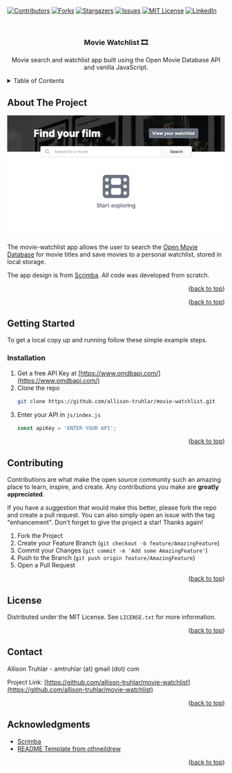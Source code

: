 <!-- Improved compatibility of back to top link: See: https://github.com/othneildrew/Best-README-Template/pull/73 -->
<a name="readme-top"></a>
<!--
*** Thanks for checking out the Best-README-Template. If you have a suggestion
*** that would make this better, please fork the repo and create a pull request
*** or simply open an issue with the tag "enhancement".
*** Don't forget to give the project a star!
*** Thanks again! Now go create something AMAZING! :D
-->



<!-- PROJECT SHIELDS -->
<!--
*** I'm using markdown "reference style" links for readability.
*** Reference links are enclosed in brackets [ ] instead of parentheses ( ).
*** See the bottom of this document for the declaration of the reference variables
*** for contributors-url, forks-url, etc. This is an optional, concise syntax you may use.
*** https://www.markdownguide.org/basic-syntax/#reference-style-links
-->
[![Contributors][contributors-shield]][contributors-url]
[![Forks][forks-shield]][forks-url]
[![Stargazers][stars-shield]][stars-url]
[![Issues][issues-shield]][issues-url]
[![MIT License][license-shield]][license-url]
[![LinkedIn][linkedin-shield]][linkedin-url]



<!-- PROJECT LOGO -->
<br />
<div align="center">
  <!-- <a href="https://github.com/allison-truhlar/movie-watchlist">
    <img src="images/logo.png" alt="Logo" width="80" height="80">
  </a> -->

<h3 align="center">Movie Watchlist 🎞️</h3>

  <p align="center">
    Movie search and watchlist app built using the Open Movie Database API and vanilla JavaScript.
    <br />
    <!-- <a href="https://github.com/allison-truhlar/movie-watchlist"><strong>Explore the docs »</strong></a>
    <br />
    <br /> -->
    <!-- <a href="https://github.com/allison-truhlar/movie-watchlist">View Demo</a>
    ·
    <a href="https://github.com/allison-truhlar/movie-watchlist/issues">Report Bug</a>
    ·
    <a href="https://github.com/allison-truhlar/movie-watchlist/issues">Request Feature</a> -->
  </p>
</div>



<!-- TABLE OF CONTENTS -->
<details>
  <summary>Table of Contents</summary>
  <ol>
    <li>
      <a href="#about-the-project">About The Project</a>
      <!-- <ul>
        <li><a href="#built-with">Built With</a></li>
      </ul> -->
    </li>
    <li>
      <a href="#getting-started">Getting Started</a>
      <ul>
        <!-- <li><a href="#prerequisites">Prerequisites</a></li> -->
        <li><a href="#installation">Installation</a></li>
      </ul>
    </li>
    <!-- <li><a href="#usage">Usage</a></li>
    <li><a href="#roadmap">Roadmap</a></li> -->
    <li><a href="#contributing">Contributing</a></li>
    <li><a href="#license">License</a></li>
    <li><a href="#contact">Contact</a></li>
    <li><a href="#acknowledgments">Acknowledgments</a></li>
  </ol>
</details>



<!-- ABOUT THE PROJECT -->
## About The Project

[![Product Name Screen Shot][product-screenshot]](https://glittery-strudel-296972.netlify.app/)

The movie-watchlist app allows the user to search the [Open Movie Database](https://www.omdbapi.com/) for movie titles and save movies to a personal watchlist, stored in local storage.

The app design is from [Scrimba](https://scrimba.com). All code was developed from scratch.

<!-- Here's a blank template to get started: To avoid retyping too much info. Do a search and replace with your text editor for the following: `allison-truhlar`, `movie-watchlist`, `twitter_handle`, `allison-truhlar-a3771714b`, `email_client`, `email`, `movie-watchlist`, `Quiz app using Open Trivia DB API.` -->

<p align="right">(<a href="#readme-top">back to top</a>)</p>



<!-- ### Built With -->

<!-- * [![Next][Next.js]][Next-url] -->
<!-- * [![React][React.js]][React-url] -->
<!-- * [![Vue][Vue.js]][Vue-url]
* [![Angular][Angular.io]][Angular-url]
* [![Svelte][Svelte.dev]][Svelte-url]
* [![Laravel][Laravel.com]][Laravel-url]
* [![Bootstrap][Bootstrap.com]][Bootstrap-url]
* [![JQuery][JQuery.com]][JQuery-url] -->

<p align="right">(<a href="#readme-top">back to top</a>)</p>



<!-- GETTING STARTED -->
## Getting Started

<!-- This is an example of how you may give instructions on setting up your project locally. -->
To get a local copy up and running follow these simple example steps.

<!-- ### Prerequisites -->

<!-- This is an example of how to list things you need to use the software and how to install them. -->
<!-- * npm
  ```sh
  npm install npm@latest -g
  ``` -->

### Installation

1. Get a free API Key at [https://www.omdbapi.com/](https://www.omdbapi.com/)
2. Clone the repo
   ```sh
   git clone https://github.com/allison-truhlar/movie-watchlist.git
   ```
3. Enter your API in `js/index.js`
   ```js
   const apiKey = 'ENTER YOUR API';
   ```

<p align="right">(<a href="#readme-top">back to top</a>)</p>



<!-- USAGE EXAMPLES -->
<!-- ## Usage

Use this space to show useful examples of how a project can be used. Additional screenshots, code examples and demos work well in this space. You may also link to more resources.

_For more examples, please refer to the [Documentation](https://example.com)_

<p align="right">(<a href="#readme-top">back to top</a>)</p> -->



<!-- ROADMAP -->
<!-- ## Roadmap

- [ ] Feature 1
- [ ] Feature 2
- [ ] Feature 3
    - [ ] Nested Feature

See the [open issues](https://github.com/allison-truhlar/movie-watchlist/issues) for a full list of proposed features (and known issues).

<p align="right">(<a href="#readme-top">back to top</a>)</p> -->



<!-- CONTRIBUTING -->
## Contributing

Contributions are what make the open source community such an amazing place to learn, inspire, and create. Any contributions you make are **greatly appreciated**.

If you have a suggestion that would make this better, please fork the repo and create a pull request. You can also simply open an issue with the tag "enhancement".
Don't forget to give the project a star! Thanks again!

1. Fork the Project
2. Create your Feature Branch (`git checkout -b feature/AmazingFeature`)
3. Commit your Changes (`git commit -m 'Add some AmazingFeature'`)
4. Push to the Branch (`git push origin feature/AmazingFeature`)
5. Open a Pull Request

<p align="right">(<a href="#readme-top">back to top</a>)</p>



<!-- LICENSE -->
## License

Distributed under the MIT License. See `LICENSE.txt` for more information.

<p align="right">(<a href="#readme-top">back to top</a>)</p>



<!-- CONTACT -->
## Contact

Allison Truhlar - amtruhlar \(at\) gmail \(dot\) com
<!-- Allison Truhlar - [@twitter_handle](https://twitter.com/twitter_handle) - email@email_client.com -->

Project Link: [https://github.com/allison-truhlar/movie-watchlist](https://github.com/allison-truhlar/movie-watchlist)

<p align="right">(<a href="#readme-top">back to top</a>)</p>



<!-- ACKNOWLEDGMENTS -->
## Acknowledgments

* [Scrimba](https://scrimba.com)
* [README Template from othneildrew](https://github.com/othneildrew/Best-README-Template)
<!-- * []()
* []() -->

<p align="right">(<a href="#readme-top">back to top</a>)</p>



<!-- MARKDOWN LINKS & IMAGES -->
<!-- https://www.markdownguide.org/basic-syntax/#reference-style-links -->
[contributors-shield]: https://img.shields.io/github/contributors/allison-truhlar/movie-watchlist.svg?style=for-the-badge
[contributors-url]: https://github.com/allison-truhlar/movie-watchlist/graphs/contributors
[forks-shield]: https://img.shields.io/github/forks/allison-truhlar/movie-watchlist.svg?style=for-the-badge
[forks-url]: https://github.com/allison-truhlar/movie-watchlist/network/members
[stars-shield]: https://img.shields.io/github/stars/allison-truhlar/movie-watchlist.svg?style=for-the-badge
[stars-url]: https://github.com/allison-truhlar/movie-watchlist/stargazers
[issues-shield]: https://img.shields.io/github/issues/allison-truhlar/movie-watchlist.svg?style=for-the-badge
[issues-url]: https://github.com/allison-truhlar/movie-watchlist/issues
[license-shield]: https://img.shields.io/github/license/allison-truhlar/movie-watchlist.svg?style=for-the-badge
[license-url]: https://github.com/allison-truhlar/movie-watchlist/blob/master/LICENSE.txt
[linkedin-shield]: https://img.shields.io/badge/-LinkedIn-black.svg?style=for-the-badge&logo=linkedin&colorB=555
[linkedin-url]: https://linkedin.com/in/allison-truhlar-a3771714b
[product-screenshot]: ./assets/Movie-Watchlist-screenshot.png
[Next.js]: https://img.shields.io/badge/next.js-000000?style=for-the-badge&logo=nextdotjs&logoColor=white
[Next-url]: https://nextjs.org/
[React.js]: https://img.shields.io/badge/React-20232A?style=for-the-badge&logo=react&logoColor=61DAFB
[React-url]: https://reactjs.org/
[Vue.js]: https://img.shields.io/badge/Vue.js-35495E?style=for-the-badge&logo=vuedotjs&logoColor=4FC08D
[Vue-url]: https://vuejs.org/
[Angular.io]: https://img.shields.io/badge/Angular-DD0031?style=for-the-badge&logo=angular&logoColor=white
[Angular-url]: https://angular.io/
[Svelte.dev]: https://img.shields.io/badge/Svelte-4A4A55?style=for-the-badge&logo=svelte&logoColor=FF3E00
[Svelte-url]: https://svelte.dev/
[Laravel.com]: https://img.shields.io/badge/Laravel-FF2D20?style=for-the-badge&logo=laravel&logoColor=white
[Laravel-url]: https://laravel.com
[Bootstrap.com]: https://img.shields.io/badge/Bootstrap-563D7C?style=for-the-badge&logo=bootstrap&logoColor=white
[Bootstrap-url]: https://getbootstrap.com
[JQuery.com]: https://img.shields.io/badge/jQuery-0769AD?style=for-the-badge&logo=jquery&logoColor=white
[JQuery-url]: https://jquery.com 
